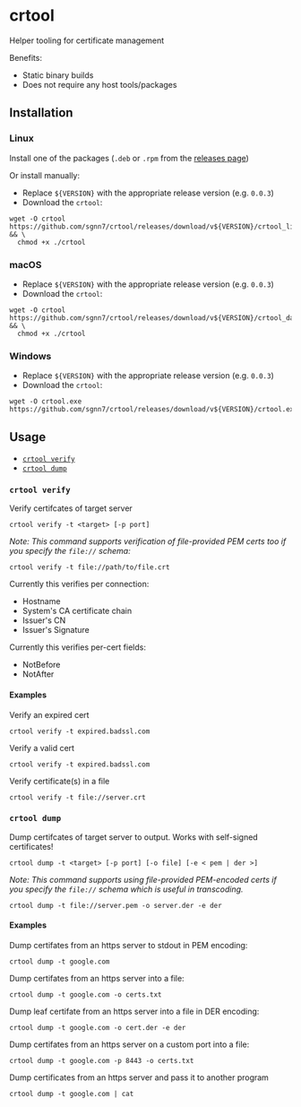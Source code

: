 # crtool
Helper tooling for certificate management

Benefits:
- Static binary builds
- Does not require any host tools/packages

## Installation

### Linux

Install one of the packages (`.deb` or `.rpm` from the [releases page](https://github.com/sgnn7/crtool/releases))

Or install manually:
- Replace `${VERSION}` with the appropriate release version (e.g. `0.0.3`)
- Download the `crtool`:
```sh-session
wget -O crtool https://github.com/sgnn7/crtool/releases/download/v${VERSION}/crtool_linux && \
  chmod +x ./crtool
```

### macOS

- Replace `${VERSION}` with the appropriate release version (e.g. `0.0.3`)
- Download the `crtool`:
```sh-session
wget -O crtool https://github.com/sgnn7/crtool/releases/download/v${VERSION}/crtool_darwin && \
  chmod +x ./crtool
```

### Windows

- Replace `${VERSION}` with the appropriate release version (e.g. `0.0.3`)
- Download the `crtool`:
```sh-session
wget -O crtool.exe https://github.com/sgnn7/crtool/releases/download/v${VERSION}/crtool.exe
```

## Usage

- [`crtool verify`](#crtool-verify)
- [`crtool dump`](#crtool-dump)

### `crtool verify`

Verify certifcates of target server

```sh-session
crtool verify -t <target> [-p port]
```

_Note: This command supports verification of file-provided PEM certs too if you
specify the `file://` schema:_
```sh-session
crtool verify -t file://path/to/file.crt
```

Currently this verifies per connection:
- Hostname
- System's CA certificate chain
- Issuer's CN
- Issuer's Signature

Currently this verifies per-cert fields:
- NotBefore
- NotAfter

#### Examples

Verify an expired cert
```sh-session
crtool verify -t expired.badssl.com
```

Verify a valid cert
```sh-session
crtool verify -t expired.badssl.com
```

Verify certificate(s) in a file
```sh-session
crtool verify -t file://server.crt
```

### `crtool dump`

Dump certifcates of target server to output. Works with self-signed certificates!

```sh-session
crtool dump -t <target> [-p port] [-o file] [-e < pem | der >]
```

_Note: This command supports using file-provided PEM-encoded certs if you specify the
`file://` schema which is useful in transcoding._
```sh-session
crtool dump -t file://server.pem -o server.der -e der
```

#### Examples

Dump certifates from an https server to stdout in PEM encoding:
```sh-session
crtool dump -t google.com
```

Dump certifates from an https server into a file:
```sh-session
crtool dump -t google.com -o certs.txt
```

Dump leaf certifate from an https server into a file in DER encoding:
```sh-session
crtool dump -t google.com -o cert.der -e der
```

Dump certifates from an https server on a custom port into a file:
```sh-session
crtool dump -t google.com -p 8443 -o certs.txt
```

Dump certificates from an https server and pass it to another program
```sh-session
crtool dump -t google.com | cat
```
